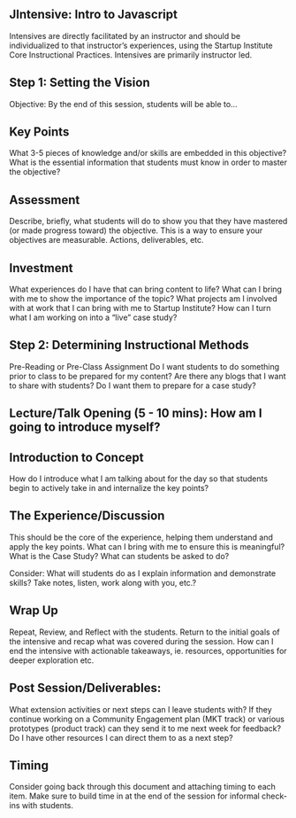 ## **JIntensive: Intro to Javascript**

Intensives are directly facilitated by an instructor and should be individualized to that instructor’s experiences, using the Startup Institute Core Instructional Practices. Intensives are primarily instructor led.

## Step 1:  Setting the Vision

Objective: By the end of this session, students will be able to…

## Key Points

What 3-5 pieces of knowledge and/or skills are embedded in this objective? What is the essential information that students must know in order to master the objective? 

## Assessment

Describe, briefly, what students will do to show you that they have mastered (or made progress toward) the objective. This is a way to ensure your objectives are measurable.  Actions, deliverables, etc.

## Investment

What experiences do I have that can bring content to life?
What can I bring with me to show the importance of the topic?
What projects am I involved with at work that I can bring with me to Startup Institute?
How can I turn what I am working on into a “live” case study?

## Step 2:  Determining Instructional Methods

Pre-Reading or Pre-Class Assignment
Do I want students to do something prior to class to be prepared for my content?  Are there any blogs that I want to share with students? Do I want them to prepare for a case study?

## Lecture/Talk Opening (5 - 10 mins): How am I going to introduce myself?

## Introduction to Concept

How do I introduce what I am talking about for the day so that students begin to actively take in and internalize the key points?

## The Experience/Discussion

This should be the core of the experience, helping them understand and apply the key points.  What can I bring with me to ensure this is meaningful? What is the Case Study? What can students be asked to do?

Consider: What will students do as I explain information and demonstrate skills?  Take notes, listen, work along with you, etc.?

## Wrap Up

Repeat, Review, and Reflect with the students. Return to the initial goals of the intensive and recap what was covered during the session. How can I end the intensive with actionable takeaways, ie. resources, opportunities for deeper exploration etc.

## Post Session/Deliverables:

What extension activities or next steps can I leave students with? If they continue working on a Community Engagement plan (MKT track) or various prototypes (product track) can they send it to me next week for feedback? Do I have other resources I can direct them to as a next step?

## Timing

Consider going back through this document and attaching timing to each item. Make sure to build time in at the end of the session for informal check-ins with students.